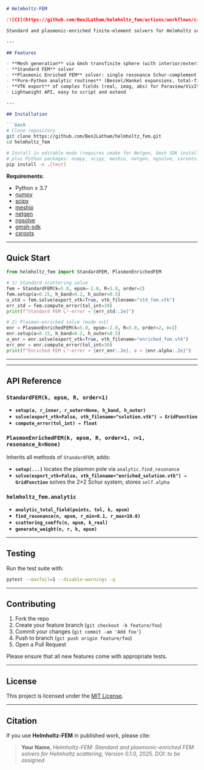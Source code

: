 ````markdown
# Helmholtz-FEM

[![CI](https://github.com/BenJLatham/helmholtz_fem/actions/workflows/ci.yml/badge.svg)](https://github.com/BenJLatham/helmholtz_fem/actions) [![PyPI version](https://badge.fury.io/py/helmholtz_fem.svg)](https://pypi.org/project/helmholtz_fem) [![Coverage Status](https://coveralls.io/repos/github/BenJLatham/helmholtz_fem/badge.svg?branch=main)](https://coveralls.io/github/BenJLatham/helmholtz_fem?branch=main)

Standard and plasmonic-enriched finite-element solvers for Helmholtz scattering by a dielectric sphere, built on Gmsh + Netgen + NGSolve.

---

## Features

- **Mesh generation** via Gmsh transfinite sphere (with interior/exterior labeling)  
- **Standard FEM** solver 
- **Plasmonic Enriched FEM** solver: single resonance Schur-complement enrichment  
- **Pure-Python analytic routines** (Bessel/Hankel expansions, total-field eval.)  
- **VTK export** of complex fields (real, imag, abs) for Paraview/VisIt  
- Lightweight API, easy to script and extend

---

## Installation

```bash
# Clone repository
git clone https://github.com/BenJLatham/helmholtz_fem.git
cd helmholtz_fem

# Install in editable mode (requires cmake for Netgen, Gmsh SDK installed,
# plus Python packages: numpy, scipy, meshio, netgen, ngsolve, cxroots)
pip install -e .[test]
````

**Requirements**:

* Python ≥ 3.7
* [numpy](https://numpy.org)
* [scipy](https://scipy.org)
* [meshio](https://github.com/nschloe/meshio)
* [netgen](https://github.com/NGSolve/netgen)
* [ngsolve](https://ngsolve.org)
* [gmsh-sdk](https://github.com/NSGeeks/gmsh-sdk)
* [cxroots](https://github.com/nschloe/cxroots)

---

## Quick Start

```python
from helmholtz_fem import StandardFEM, PlasmonEnrichedFEM

# 1) Standard scattering solve
fem = StandardFEM(k=5.0, epsm=-2.0, R=5.0, order=2)
fem.setup(a=0.15, h_band=0.2, h_outer=0.5)
u_std = fem.solve(export_vtk=True, vtk_filename="std_fem.vtk")
err_std = fem.compute_error(tol_int=30)
print(f"Standard FEM L²-error ≈ {err_std:.2e}")

# 2) Plasmon-enriched solve (mode ℓ=1)
enr = PlasmonEnrichedFEM(k=5.0, epsm=-2.0, R=5.0, order=2, ℓ=1)
enr.setup(a=0.15, h_band=0.2, h_outer=0.5)
u_enr = enr.solve(export_vtk=True, vtk_filename="enriched_fem.vtk")
err_enr = enr.compute_error(tol_int=30)
print(f"Enriched FEM L²-error ≈ {err_enr:.2e}, α ≈ {enr.alpha:.2e}")
```

---

---

## API Reference

### `StandardFEM(k, epsm, R, order=1)`

* **`setup(a, r_inner, r_outer=None, h_band, h_outer)`**
* **`solve(export_vtk=False, vtk_filename="solution.vtk") → GridFunction`**
* **`compute_error(tol_int) → float`**

### `PlasmonEnrichedFEM(k, epsm, R, order=1, ℓ=1, resonance_k=None)`

Inherits all methods of `StandardFEM`, adds:

* **`setup(...)`** locates the plasmon pole via `analytic.find_resonance`
* **`solve(export_vtk=False, vtk_filename="enriched_solution.vtk") → GridFunction`**
  solves the 2×2 Schur system, stores `self.alpha`

### `helmholtz_fem.analytic`

* **`analytic_total_field(points, tol, k, epsm)`**
* **`find_resonance(n, epsm, r_min=0.1, r_max=10.0)`**
* **`scattering_coeffs(n, epsm, k_real)`**
* **`generate_weight(n, r, k, epsm)`**

---

## Testing

Run the test suite with:

```bash
pytest --maxfail=1 --disable-warnings -q
```

---

## Contributing

1. Fork the repo
2. Create your feature branch (`git checkout -b feature/foo`)
3. Commit your changes (`git commit -am 'Add foo'`)
4. Push to branch (`git push origin feature/foo`)
5. Open a Pull Request

Please ensure that all new features come with appropriate tests.

---

## License

This project is licensed under the [MIT License](LICENSE).

---

## Citation

If you use **Helmholtz-FEM** in published work, please cite:

> **Your Name**, *Helmholtz-FEM: Standard and plasmonic-enriched FEM solvers for Helmholtz scattering*, Version 0.1.0, 2025.
> DOI: *to be assigned*

```
```
